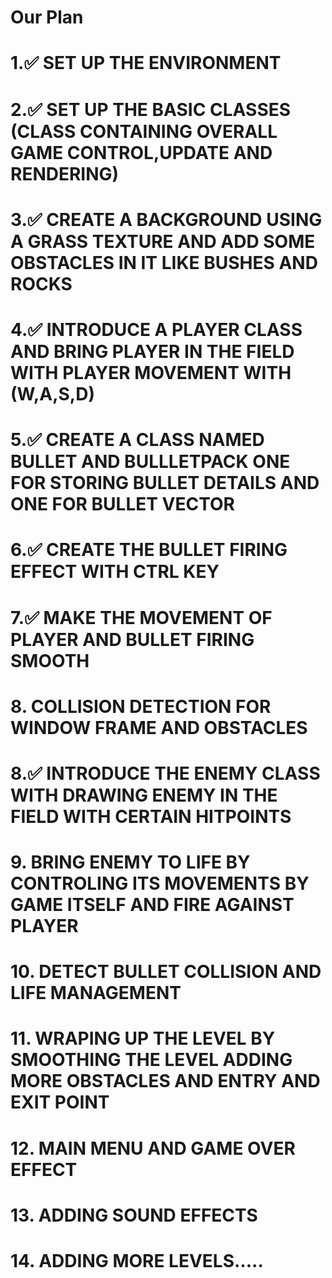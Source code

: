 # Our Plan

# 1.✅  SET UP THE ENVIRONMENT
# 2.✅  SET UP THE BASIC CLASSES (CLASS CONTAINING OVERALL GAME CONTROL,UPDATE AND RENDERING)
# 3.✅  CREATE A BACKGROUND USING A GRASS TEXTURE AND ADD SOME OBSTACLES IN IT LIKE BUSHES AND ROCKS
# 4.✅  INTRODUCE A PLAYER CLASS AND BRING PLAYER IN THE FIELD WITH PLAYER MOVEMENT WITH (W,A,S,D)
# 5.✅  CREATE A CLASS NAMED BULLET AND BULLLETPACK ONE FOR STORING BULLET DETAILS AND ONE FOR BULLET VECTOR
# 6.✅  CREATE THE BULLET FIRING EFFECT WITH CTRL KEY 
# 7.✅  MAKE THE MOVEMENT OF PLAYER AND BULLET FIRING SMOOTH
# 8.   COLLISION DETECTION FOR WINDOW FRAME AND OBSTACLES
# 8.✅ INTRODUCE THE ENEMY CLASS WITH DRAWING ENEMY IN THE FIELD WITH CERTAIN HITPOINTS
# 9.   BRING ENEMY TO LIFE BY CONTROLING ITS MOVEMENTS BY GAME ITSELF AND FIRE AGAINST PLAYER
# 10.  DETECT BULLET COLLISION AND LIFE MANAGEMENT
# 11.  WRAPING UP THE LEVEL BY SMOOTHING THE LEVEL ADDING MORE OBSTACLES AND ENTRY AND EXIT POINT 
# 12.  MAIN MENU AND GAME OVER EFFECT
# 13.  ADDING SOUND EFFECTS
# 14.  ADDING MORE LEVELS.....
